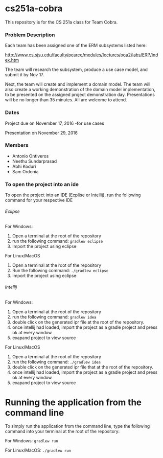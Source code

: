 # cs251a-cobra
This repository is for the CS 251a class for Team Cobra.

### Problem Description
Each team has been assigned one of the ERM subsystems listed here:

http://www.cs.sjsu.edu/faculty/pearce/modules/lectures/ooa2/labs/ERP/index.htm

The team will research the subsystem, produce a use case model, and submit it by Nov 17.

Next, the team will create and implement a domain model. The team will also create a working demonstration of the domain model implementation, to be presented on the assigned project demonstration day. Presentations will be no longer than 35 minutes. All are welcome to attend. 


### Dates

Project due on November 17, 2016 -for use cases

Presentation on November 29, 2016


### Members

* Antonio Ontiveros
* Neethu Sundarprasad
* Abhi Koduri
* Sam Ordonia

### To open the project into an ide

To open the project into an IDE (Ecplise or Intellij), run the following command for your respective IDE

######  Eclipse

For Windows:

1. Open a terminal at the root of the repository
2. run the following command:
```gradlew eclipse```
3. Import the project using eclipse

For Linux/MacOS

1. Open a terminal at the root of the repository
2. Run the following command:
```./gradlew eclipse```
3. Import the project using eclipse



###### Intellij


For Windows:

1. Open a terminal at the root of the repository
2. run the following command:
```gradlew idea```
3. double click on the generated ipr file at the root of the repository.
4. once intellij had loaded, import the project as a gradle project and press ok at every window
5. exapand project to view source

For Linux/MacOS

1. Open a terminal at the root of the repository
2. run the following command:
```./gradlew idea```
3. double click on the generated ipr file that at the root of the repository.
4. once intellij had loaded, import the project as a gradle project and press ok at every window
5. exapand project to view source

# Running the application from the command line

To simply run the application from the command line, type the following command into your
terminal at the root of the repository:

For Windows:
```gradlew run```


For Linux/MacOS:
```./gradlew run```

